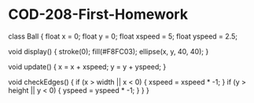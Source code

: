 # COD-208-First-Homework

class Ball {
  float x = 0;
  float y = 0;
  float xspeed = 5;
  float yspeed = 2.5;
  
  void display() {
    stroke(0);
    fill(#F8FC03);
    ellipse(x, y, 40, 40);
  }   
  
  void update() {
    x = x + xspeed;
    y = y + yspeed;
  }
  
  void checkEdges() {
    if (x > width || x < 0) {
      xspeed = xspeed * -1;
    }
    if (y > height || y < 0) {
      yspeed = yspeed * -1;
    }
  } 
}    
